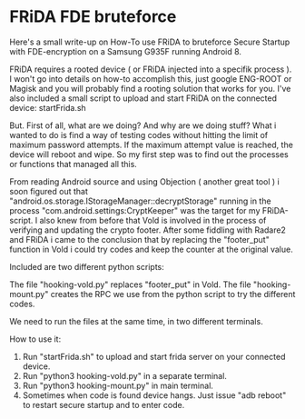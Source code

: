 # FRiDA FDE bruteforce

Here's a small write-up on How-To use FRiDA to bruteforce Secure Startup with FDE-encryption on a Samsung G935F running Android 8.

FRiDA requires a rooted device ( or FRiDA injected into a specifik process ). I won't go into details on how-to accomplish this, just google ENG-ROOT or Magisk and you will probably
find a rooting solution that works for you. I've also included a small script to upload and start FRiDA on the connected device: startFrida.sh

But. First of all, what are we doing? And why are we doing stuff? What i wanted to do is find a way of testing codes without hitting the limit of maximum password attempts. If the maximum attempt value is reached, the device will reboot and wipe. So my first step was to find out the processes or functions that managed all this.

From reading Android source and using Objection ( another great tool ) i soon figured out that  "android.os.storage.IStorageManager::decryptStorage" running in the process "com.android.settings:CryptKeeper" was the target for my FRiDA-script. I also knew from before that Vold is involved in the process of verifying and updating the crypto footer.
After some fiddling with Radare2 and FRiDA i came to the conclusion that by replacing the "footer_put" function in Vold i could try codes and keep the counter at the original value.

Included are two different python scripts:

The file "hooking-vold.py" replaces "footer_put" in Vold.
The file "hooking-mount.py" creates the RPC we use from the python script to try the different codes.

We need to run the files at the same time, in two different terminals.

How to use it:

1. Run "startFrida.sh" to upload and start frida server on your connected device.
2. Run "python3 hooking-vold.py" in a separate terminal.
3. Run "python3 hooking-mount.py" in main terminal.
4. Sometimes when code is found device hangs. Just issue "adb reboot" to restart secure startup and to enter code.
